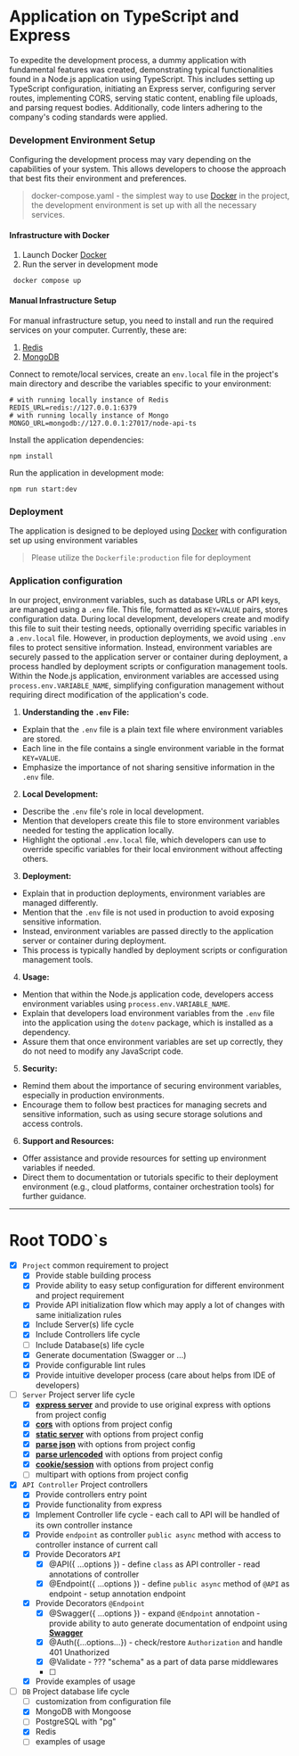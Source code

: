 # Application on TypeScript and Express

To expedite the development process, a dummy application with fundamental features was created, demonstrating typical functionalities found in a Node.js application using TypeScript. This includes setting up TypeScript configuration, initiating an Express server, configuring server routes, implementing CORS, serving static content, enabling file uploads, and parsing request bodies. Additionally, code linters adhering to the company's coding standards were applied.


### Development Environment Setup

Configuring the development process may vary depending on the capabilities of your system. This allows developers to choose the approach that best fits their environment and preferences.
> docker-compose.yaml - the simplest way to use [Docker](https://www.docker.com/get-started/) in the project, the development environment is set up with all the necessary services.

#### Infrastructure with Docker
1. Launch Docker [Docker](https://www.docker.com/get-started/)
2. Run the server in development mode
```
 docker compose up
```

#### Manual Infrastructure Setup
For manual infrastructure setup, you need to install and run the required services on your computer. Currently, these are:
1. [Redis](https://redis.io/)
2. [MongoDB](https://www.mongodb.com/)

Connect to remote/local services, create an `env.local` file in the project's main directory and describe the variables specific to your environment:
```
# with running locally instance of Redis
REDIS_URL=redis://127.0.0.1:6379
# with running locally instance of Mongo
MONGO_URL=mongodb://127.0.0.1:27017/node-api-ts
```

Install the application dependencies:
```
npm install
```
Run the application in development mode:
```
npm run start:dev
```

### Deployment

The application is designed to be deployed using [Docker](https://www.docker.com/get-started/) with configuration set up using environment variables
> Please utilize the `Dockerfile:production` file for deployment


### Application configuration

In our project, environment variables, such as database URLs or API keys, are managed using a `.env` file. This file, formatted as `KEY=VALUE` pairs, stores configuration data. During local development, developers create and modify this file to suit their testing needs, optionally overriding specific variables in a `.env.local` file. However, in production deployments, we avoid using `.env` files to protect sensitive information. Instead, environment variables are securely passed to the application server or container during deployment, a process handled by deployment scripts or configuration management tools. Within the Node.js application, environment variables are accessed using `process.env.VARIABLE_NAME`, simplifying configuration management without requiring direct modification of the application's code.

1. **Understanding the `.env` File:**
  - Explain that the `.env` file is a plain text file where environment variables are stored.
  - Each line in the file contains a single environment variable in the format `KEY=VALUE`.
  - Emphasize the importance of not sharing sensitive information in the `.env` file.
2. **Local Development:**
  - Describe the `.env` file's role in local development.
  - Mention that developers create this file to store environment variables needed for testing the application locally.
  - Highlight the optional `.env.local` file, which developers can use to override specific variables for their local environment without affecting others.
3. **Deployment:**
  - Explain that in production deployments, environment variables are managed differently.
  - Mention that the `.env` file is not used in production to avoid exposing sensitive information.
  - Instead, environment variables are passed directly to the application server or container during deployment.
  - This process is typically handled by deployment scripts or configuration management tools.
4. **Usage:**
  - Mention that within the Node.js application code, developers access environment variables using `process.env.VARIABLE_NAME`.
  - Explain that developers load environment variables from the `.env` file into the application using the `dotenv` package, which is installed as a dependency.
  - Assure them that once environment variables are set up correctly, they do not need to modify any JavaScript code.
5. **Security:**
  - Remind them about the importance of securing environment variables, especially in production environments.
  - Encourage them to follow best practices for managing secrets and sensitive information, such as using secure storage solutions and access controls.
6. **Support and Resources:**
  - Offer assistance and provide resources for setting up environment variables if needed.
  - Direct them to documentation or tutorials specific to their deployment environment (e.g., cloud platforms, container orchestration tools) for further guidance.



- - - -
# Root TODO`s

* [x] `Project` common requirement to project
    * [x] Provide stable building process
    * [x] Provide ability to easy setup configuration for different environment and project requirement
    * [x] Provide API initialization flow which may apply a lot of changes with same initialization rules
    * [x] Include Server(s) life cycle
    * [x] Include Controllers life cycle
    * [ ] Include Database(s) life cycle
    * [x] Generate documentation (Swagger or ...)
    * [x] Provide configurable lint rules
    * [x] Provide intuitive developer process (care about helps from IDE of developers)

* [ ] `Server` Project server life cycle
    * [x] **[express server](https://expressjs.com/ "express")** and provide to use original express with options from project config 
    * [x] **[cors](https://www.npmjs.com/package/cors "CORS")** with options from project config
    * [x] **[static server](https://expressjs.com/en/4x/api.html#express.static "express static")** with options from project config
    * [x] **[parse json](https://www.npmjs.com/package/body-parser "body-parser => JSON")** with options from project config
    * [x] **[parse urlencoded](https://www.npmjs.com/package/body-parser "body-parser => URLENCODED")** with options from project config
    * [x] **[cookie/session](https://www.npmjs.com/package/express-session "express-session")** with options from project config 
    * [ ] multipart with options from project config 

* [x] `API Controller` Project controllers
    * [x] Provide controllers entry point
    * [x] Provide functionality from express
    * [x] Implement Controller life cycle - each call to API will be handled of its own controller instance
    * [x] Provide `endpoint` as controller `public async` method with access to controller instance of current call
    * [x] Provide Decorators `API`
        * [x] @API({ ...options }) - define `class` as API controller - read annotations of controller
        * [x] @Endpoint({ ...options }) - define `public async` method of `@API` as endpoint - setup annotation endpoint
    * [x] Provide Decorators `@Endpoint`
        * [x] @Swagger({ ...options }) - expand `@Endpoint` annotation - provide ability to auto generate documentation of endpoint using **[Swagger](https://www.npmjs.com/package/swagger-ui-express/ "swagger-ui-express")**
        * [x] @Auth({…options…}) - check/restore `Authorization` and handle 401 Unathorized
        * [x] @Validate - ??? "schema" as a part of data parse middlewares
        * [ ]
    * [x] Provide examples of usage

* [ ] `DB` Project database life cycle
    * [ ] customization from configuration file
    * [x] MongoDB with Mongoose
    * [ ] PostgreSQL with "pg"
    * [x] Redis
    * [ ] examples of usage
